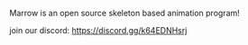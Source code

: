 Marrow is an open source skeleton based animation program!

join our discord: https://discord.gg/k64EDNHsrj
